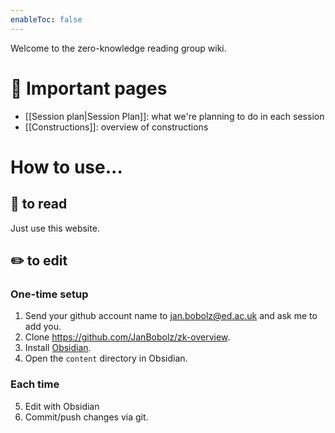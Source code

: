 ```yaml
---
enableToc: false
---
```


Welcome to the zero-knowledge reading group wiki. 

# 🚀 Important pages
- [[Session plan|Session Plan]]: what we're planning to do in each session
- [[Constructions]]: overview of constructions

# How to use...
## 📖 to read
Just use this website.

## ✏️ to edit
### One-time setup
1. Send your github account name to jan.bobolz@ed.ac.uk and ask me to add you.
2. Clone https://github.com/JanBobolz/zk-overview.
3. Install [Obsidian](https://obsidian.md).
4. Open the `content` directory in Obsidian.

### Each time
5. Edit with Obsidian
6. Commit/push changes via git.